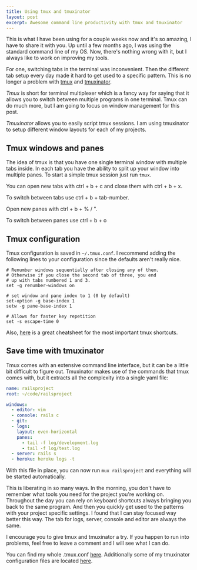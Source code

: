 ```yaml
---
title: Using tmux and tmuxinator
layout: post
excerpt: Awesome command line productivity with tmux and tmuxinator
---
```


This is what I have been using for a couple weeks now and it's so amazing, I have to share it with you.
Up until a few months ago, I was using the standard command line of my OS. Now, there's nothing wrong with it, but I always like to work on improving my tools.

For one, switching tabs in the terminal was inconvenient. Then the different tab setup every day made it hard to get used to a specific pattern.
This is no longer a problem with [tmux](http://en.wikipedia.org/wiki/Tmux) and [tmuxinator](https://github.com/tmuxinator/tmuxinator).

*Tmux* is short for terminal multiplexer which is a fancy way for saying that it allows you to switch between multiple programs in one terminal. Tmux can do much more, but I am going to focus on window management for this post.

*Tmuxinator* allows you to easily script tmux sessions. I am using tmuxinator to setup different window layouts for each of my projects.


## Tmux windows and panes

The idea of tmux is that you have one single terminal window with multiple tabs inside. In each tab you have the ability to split up your window into multiple panes.
To start a simple tmux session just run `tmux`.

You can open new tabs with <span class="key">ctrl</span> + <span class="key">b</span> + <span class="key">c</span> and close them with <span class="key">ctrl</span> + <span class="key">b</span> + <span class="key">x</span>.

To switch between tabs use <span class="key">ctrl</span> +  <span class="key">b</span> + <span class="key">tab-number</span>.

Open new panes with <span class="key">ctrl</span> +  <span class="key">b</span> + <span class="key">%</span> / <span class="key">"</span>.

To switch between panes use <span class="key">ctrl</span> + <span class="key">b</span> + <span class="key">o</span>

## Tmux configuration
Tmux configuration is saved in `~/.tmux.conf`. I recommend adding the following lines to your configuration since the defaults aren't really nice.

    # Renumber windows sequentially after closing any of them.
    # Otherwise if you close the second tab of three, you end
    # up with tabs numbered 1 and 3.
    set -g renumber-windows on

    # set window and pane index to 1 (0 by default)
    set-option -g base-index 1
    setw -g pane-base-index 1

    # Allows for faster key repetition
    set -s escape-time 0

Also, [here](https://gist.github.com/MohamedAlaa/2961058) is a great cheatsheet for the most important tmux shortcuts.

## Save time with tmuxinator
Tmux comes with an extensive command line interface, but it can be a little bit difficult to figure out. Tmuxinator makes use of the commands that tmux comes with, but it extracts all the complexity into a single yaml file:

```yml
name: railsproject
root: ~/code/railsproject

windows:
  - editor: vim
  - console: rails c
  - git:
  - logs:
    layout: even-horizontal
    panes:
      - tail -f log/development.log
      - tail -f log/test.log
  - server: rails s
  - heroku: heroku logs -t
```
With this file in place, you can now run `mux railsproject` and everything will be started automatically.

This is liberating in so many ways. In the morning, you don't have to remember what tools you need for the project you're working on. Throughout the day you can rely on keyboard shortcuts always bringing you back to the same program.
And then you quickly get used to the patterns with your project specific settings. I found that I can stay focused way better this way. The tab for logs, server, console and editor are always the same.

I encourage you to give tmux and tmuxinator a try. If you happen to run into problems, feel free to leave a comment and I will see what I can do.

You can find my whole .tmux.conf [here](https://gitlab.com/phansch/dotfiles/blob/master/tmux.conf). Additionally some of my tmuxinator configuration files are located [here](https://gitlab.com/phansch/dotfiles/tree/master/tmuxinator).
